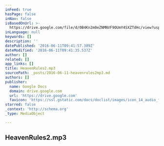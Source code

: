 ```yaml
---
inFeed: true
hasPage: false
inNav: false
isBasedOnUrl: >-
  https://drive.google.com/file/d/0B4Kn2m0eZNMNVF9OUmY4SXZTdHc/view?usp=docslist_api
inLanguage: null
keywords: []
description: ''
datePublished: '2016-06-11T09:41:57.389Z'
dateModified: '2016-06-11T09:41:35.537Z'
author: []
related: []
app_links: []
title: HeavenRules2.mp3
sourcePath: _posts/2016-06-11-heavenrules2mp3.md
authors: []
publisher:
  name: Google Docs
  domain: drive.google.com
  url: 'https://drive.google.com'
  favicon: 'https://ssl.gstatic.com/docs/doclist/images/icon_14_audio_favicon.ico'
starred: false
_context: 'http://schema.org'
_type: MediaObject

---
```

<article style=""><h1>HeavenRules2.mp3</h1></article>